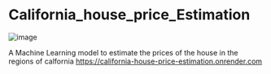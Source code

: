 # California_house_price_Estimation
![image](https://github.com/Arrow0409/California_house_price_Estimation/assets/77751095/35a2cb00-6a6d-4bcf-8b27-45da697067fa)

A Machine Learning model to estimate the prices of the house in the regions of calfornia
https://california-house-price-estimation.onrender.com
